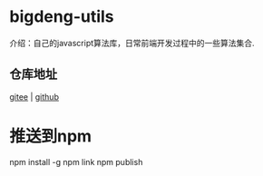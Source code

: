# bigdeng-utils
介绍：自己的javascript算法库，日常前端开发过程中的一些算法集合.

## 仓库地址
<a href="https://gitee.com/pigdeng/bigdeng-utils.git">gitee</a> | 
<a href="https://github.com/pigdeng/bigdeng-utils.git">github</a>  


# 推送到npm 
npm install -g
npm link
npm publish










